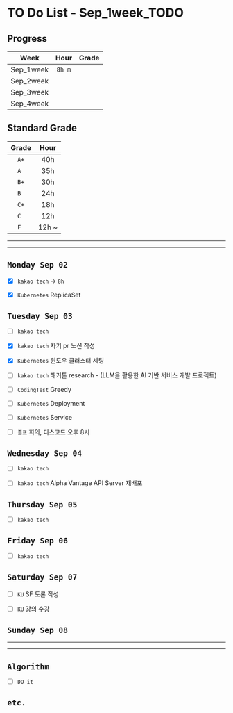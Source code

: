 # TO Do List - Sep_1week_TODO

## Progress
| Week | Hour | Grade |
|:---:|:---:|:---:|
|Sep_1week|`8h m`||
|Sep_2week|||
|Sep_3week|||
|Sep_4week|||

## Standard Grade
| Grade | Hour |
|:---:|:---:|
|`A+`|40h|
|`A `|35h|
|`B+`|30h|
|`B `|24h|
|`C+`|18h|
|`C `|12h|
|`F `|12h ~|


---
---

## `Monday Sep 02`
- [x] `kakao tech` -> `8h`
- [x] `Kubernetes` ReplicaSet


## `Tuesday Sep 03`
- [ ] `kakao tech`
- [x] `kakao tech` 자기 pr 노션 작성
- [x] `Kubernetes` 윈도우 클러스터 세팅
- [ ] `kakao tech` 해커톤 research - (LLM을 활용한 AI 기반 서비스 개발 프로젝트)
- [ ] `CodingTest` Greedy
- [ ] `Kubernetes` Deployment
- [ ] `Kubernetes` Service
- [ ] `졸프` 회의, 디스코드 오후 8시



## `Wednesday Sep 04` 
- [ ] `kakao tech`
- [ ] `kakao tech` Alpha Vantage API Server 재배포


## `Thursday Sep 05`
- [ ] `kakao tech`


## `Friday Sep 06` 
- [ ] `kakao tech`


## `Saturday Sep 07` 
- [ ] `KU` SF 토론 작성
- [ ] `KU` 강의 수강


## `Sunday Sep 08` 



---
---
## `Algorithm`
- [ ] `DO it`


## `etc.`



<!-- ### 알고리즘 유형
1. 정렬
2. 그래프 탐색 BFS, DFS
3. DP
4. 자료구조 -> 우선순위 큐 마스터
5. 문자열 알고리즘 ?? 아니면 투 포인터 정도

> 요구사항 정리하기, 테스트케이스 짜보기(소수 테스트케이스가 유리, 11되면 거의 다 됨) -->



<!-- ## `Spring` -> `h m` -->


<br><br>

<!-- > `개인공부` : `6h 30m` -> `25h 36m` -> `22h 19m` -> -->

<br><br>

<!-- 
## `Java`
## `OPIc`
## `토익` 
-->





